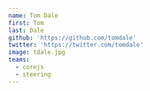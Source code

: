 ```yaml
---
name: Tom Dale
first: Tom
last: Dale
github: 'https://github.com/tomdale'
twitter: 'https://twitter.com/tomdale'
image: tdale.jpg
teams:
  - corejs
  - steering
---
```

